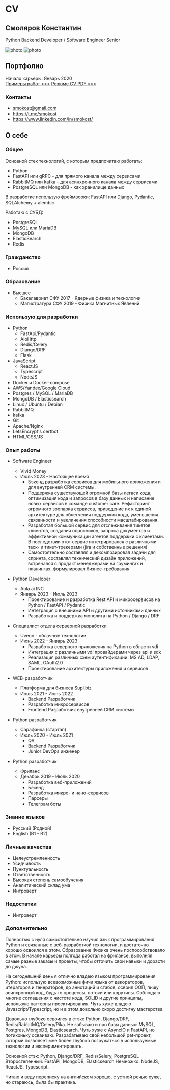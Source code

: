 # CV

## Смоляров Константин
Python Backend Developer / Software Engineer Senior

<p>
<img src="/files/f1.jpg" alt="photo">
<img src="/files/f3.jpg" alt="photo">
</p>

## Портфолио
Начало карьеры: Январь 2020  
[Примеры работ >>>](/portfolio)
[Резюме CV PDF >>>](/cv_pdf/cv_resume.pdf)

### Контакты
* smokost@gmail.com
* https://t.me/smokost
* https://www.linkedin.com/in/smokost/

## О себе

### Общее
Основной стек технологий, с которым предпочитаю работать:
* Python
* FastAPI или gRPC - для прямого канала между сервисами
* RabbitMQ или kafka - для асинхронного канала между сервисами
* PostgreSQL или MongoDB - как хранилище данных

В разработке использую фреймворки:
FastAPI или Django, Pydantic, SQLAlchemy + alembic

Работаю с СУБД:
* PostgreSQL
* MySQL или MariaDB
* MongoDB
* ElasticSearch
* Redis


### Гражданство

* Россия

### Образование

* Высшее
    * Бакалавриат СФУ 2017 - Ядерные физика и технологии
    * Магистратура СФУ 2019 - Физика Магнитных Явлений

### Использую для разработки

* Python
    * FastApi/Pydantic
    * AioHttp
    * Redis/Celery
    * Django/DRF
    * Flask
* JavaScript
    * ReactJS
    * Typescript
    * NodeJS
* Docker и Docker-compose
* AWS/Yandex/Google Cloud
* Postgres / MySQL / MariaDB
* MongoDB / Elasticsearch
* Linux / Ubuntu / Debian
* RabbitMQ
* kafka
* Git
* Apache/Nginx
* LetsEncrypt's certbot
* HTML/CSS/JS

### Опыт работы

* Software Engineer
    * Vivid Money
    * Июль 2023 - Настоящее время
        * Бэкенд разработка сервисов для мобильного приложения и для внутренней CRM системы.
        * Поддержка существующей огромной базы легаси кода, оптимизация кода и запросов в базу данных и написание новых сервисов в команде customer care. Рефакторинг огромного зоопарка сервисов, приведение их к единой архитектуре для облегчения поддержки кода, уменьшения связанности и увеличения способности масштабирования.
        * Разработал большой сервис для отслеживания тикетов клиентов, создания опросников, запроса документов и эффективной коммуникации агентов поддержки с клиентами. В последствии этот сервис интегрировался с различными таск- и тикет-трекерами (jira и собственные решения)
        * Самостоятельно составлял и декомпозировал задачи для спринта, составлял технический дизайн приложений, встречался с продакт менеджерами на грумингах и планингах, формулировал бизнес-требования

* Python Developer
    * Aola.ai INC
    * Январь 2023 - Июль 2023
        * Проектирование и разработка Rest API и микросервисов на Python / FastAPI / Pydantic
        * Интеграция с внешними API и другими источниками данных
        * Разработка и поддержка монолита на Python / Django / DRF

* Специалист отдела серверной разработки
    * Uveon - облачные технологии
    * Июнь 2022 - Январь 2023
        * Разработка северного приложения на Python в области vdi
        * Интеграция с различными vdi провайдерами через api и sdk
        * Реализация различных схем аутентификации: MS AD, LDAP, SAML, OAuth2.0
        * Проектирование архитектуры приложения и сервисов

* WEB-разработчик
    * Платформа для бизнеса Supl.biz
    * Июль 2021 - Июнь 2022
        * Backend Разработчик
        * Разработка микросервисов
        * Frontend Разработчик внутренней CRM системы

* Python разработчик
    * Сарафанка (стартап)
    * Июль 2020 - Июль 2021
        * QA
        * Backend Разработчик
        * Junior DevOps инженер

* Python разработчик
    * Фриланс
    * Декабрь 2019 - Июль 2020
        * Разработка веб-приложений
        * Бэкенд
        * Разработка микро- и нано-сервисов
        * Парсеры
        * Телеграм боты

### Знание языков

* Русский (Родной)
* English (B1 - B2)

### Личные качества

* Целеустремленность
* Усидчивость
* Пунктуальность
* Ответственность
* Высокая степень самообучения
* Аналитический склад ума
* Интроверт

### Недостатки

* Интроверт


### Дополнительно

Полностью с нуля самостоятельно изучил язык программирования Python и связанные с веб-разработкой технологии, и достаточно хорошо освоился в этом. Образование Физика очень поспособствовало в этом. В начале карьеры полгода работал на фрилансе, выполняя самые разные заказы и проекты, чтобы отточить свои навыки и дорасти до джуна.

На сегодняшний день я отлично владею языком программирования Python: использую всевозможные фичи языка от декораторов, итераторов и генераторов, до аннотаций и стабов, освоил ООП, пишу асинхронный код, будь то процессы, потоки или корутины. Соблюдаю многие соглашения о чистоте кода, SOLID и другие принципы, использую паттерны проектирования. Чуть хуже владею Javascript/Typescript, но и в этом довольно скоро достигну мастерства.

Довольно глубоко освоился в стэке Python, Django/DRF, Redis/RabbitMQ/Celery/Pika. Не забываю и про базы данных: MySQL, Postgres, MongoDB, Elasticsearch. Чуть хуже с AsyncIO и FastAPI, но потихоньку осваиваю. Разрабатываю свой небольшой pet-проект, который позволяет мне более глубоко погружаться в используемые технологии и экспериментировать.

Основной стэк: Python, Django/DRF, Redis/Selery, PostgreSQL Второстепенный: FastAPI, MongoDB, Elasticsearch Немножко: NodeJS, ReactJS, Typescript.

Читаю и веду переписку на английском хорошо, с устной речью хуже, но стараюсь, была бы практика.
 

